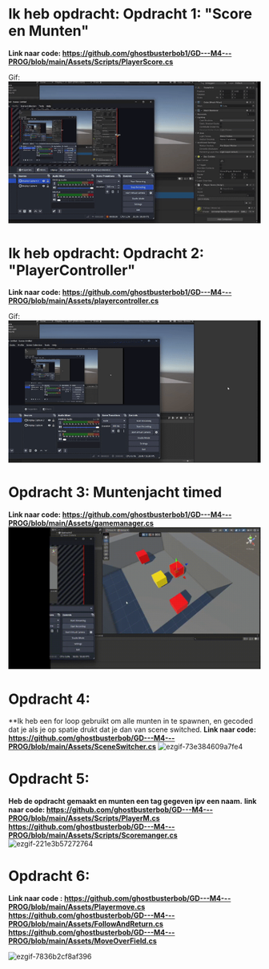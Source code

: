 # Ik heb opdracht: Opdracht 1: "Score en Munten"
**Link naar code: https://github.com/ghostbusterbob1/GD---M4---PROG/blob/main/Assets/Scripts/PlayerScore.cs**

Gif:
![](ezgif-2f45dade5df95f.gif)


# Ik heb opdracht: Opdracht 2: "PlayerController"
**Link naar code: https://github.com/ghostbusterbob1/GD---M4---PROG/blob/main/Assets/playercontroller.cs**

Gif:
![](ezgif-85afe04e56574d.gif)

# Opdracht 3: Muntenjacht timed
**Link naar code: https://github.com/ghostbusterbob1/GD---M4---PROG/blob/main/Assets/gamemanager.cs**
![](2025-05-23%2011-56-52.gif)

# Opdracht 4:
**Ik heb een for loop gebruikt om alle munten in te spawnen, en gecoded dat je als je op spatie drukt dat je dan van scene switched.
**Link naar code: https://github.com/ghostbusterbob/GD---M4---PROG/blob/main/Assets/SceneSwitcher.cs**
![ezgif-73e384609a7fe4](https://github.com/user-attachments/assets/e7378992-4ee8-4670-8d42-538f6393b697)

# Opdracht 5:
**Heb de opdracht gemaakt en munten een tag gegeven ipv een naam.** 
**link naar code: https://github.com/ghostbusterbob/GD---M4---PROG/blob/main/Assets/Scripts/PlayerM.cs**
**https://github.com/ghostbusterbob/GD---M4---PROG/blob/main/Assets/Scripts/Scoremanger.cs**
![ezgif-221e3b57272764](https://github.com/user-attachments/assets/6e364ba7-6d34-4873-aa7b-b6f4a51aba62)



# Opdracht 6: 
**Link naar code :**
**https://github.com/ghostbusterbob/GD---M4---PROG/blob/main/Assets/Playermove.cs**
**https://github.com/ghostbusterbob/GD---M4---PROG/blob/main/Assets/FollowAndReturn.cs**
**https://github.com/ghostbusterbob/GD---M4---PROG/blob/main/Assets/MoveOverField.cs**

![ezgif-7836b2cf8af396](https://github.com/user-attachments/assets/fdb2977c-fd9c-4043-bd0f-9829df63697a)
